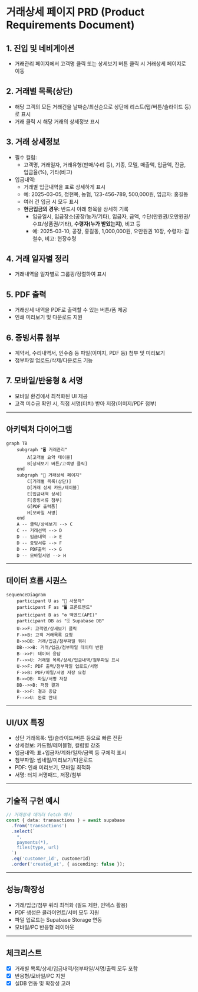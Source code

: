 # 거래상세 페이지 PRD (Product Requirements Document)

## 1. 진입 및 네비게이션
- 거래관리 페이지에서 고객명 클릭 또는 상세보기 버튼 클릭 시 거래상세 페이지로 이동

## 2. 거래별 목록(상단)
- 해당 고객의 모든 거래건을 날짜순/최신순으로 상단에 리스트(탭/버튼/슬라이드 등)로 표시
- 거래 클릭 시 해당 거래의 상세정보 표시

## 3. 거래 상세정보
- 필수 컬럼:
  - 고객명, 거래일자, 거래유형(판매/수리 등), 기종, 모델, 매출액, 입금액, 잔금, 입금율(%), 기타(비고)
- 입금내역:
  - 거래별 입금내역을 표로 상세하게 표시
  - 예: 2025-03-05, 정현목, 농협, 123-456-789, 500,000원, 입금자: 홍길동
  - 여러 건 입금 시 모두 표시
  - **현금입금의 경우**: 반드시 아래 항목을 상세히 기록
    - 입금일시, 입금장소(공장/농가/기타), 입금자, 금액, 수단(만원권/오만원권/수표/상품권/기타), **수령자(누가 받았는지)**, 비고 등
    - 예: 2025-03-10, 공장, 홍길동, 1,000,000원, 오만원권 10장, 수령자: 김철수, 비고: 현장수령

## 4. 거래 일자별 정리
- 거래내역을 일자별로 그룹핑/정렬하여 표시

## 5. PDF 출력
- 거래상세 내역을 PDF로 출력할 수 있는 버튼/폼 제공
- 인쇄 미리보기 및 다운로드 지원

## 6. 증빙서류 첨부
- 계약서, 수리내역서, 인수증 등 파일(이미지, PDF 등) 첨부 및 미리보기
- 첨부파일 업로드/삭제/다운로드 기능

## 7. 모바일/반응형 & 서명
- 모바일 환경에서 최적화된 UI 제공
- 고객 미수금 확인 시, 직접 서명(터치) 받아 저장(이미지/PDF 첨부)

---

## 아키텍처 다이어그램

```mermaid
graph TB
    subgraph "🖥️ 거래관리"
        A[고객별 요약 테이블]
        B[상세보기 버튼/고객명 클릭]
    end
    subgraph "📄 거래상세 페이지"
        C[거래별 목록(상단)]
        D[거래 상세 카드/테이블]
        E[입금내역 상세]
        F[증빙서류 첨부]
        G[PDF 출력폼]
        H[모바일 서명]
    end
    A -- 클릭/상세보기 --> C
    C -- 거래선택 --> D
    D -- 입금내역 --> E
    D -- 증빙서류 --> F
    D -- PDF출력 --> G
    D -- 모바일서명 --> H
```

---

## 데이터 흐름 시퀀스

```mermaid
sequenceDiagram
    participant U as "👤 사용자"
    participant F as "🖥️ 프론트엔드"
    participant B as "⚙️ 백엔드(API)"
    participant DB as "🗄️ Supabase DB"
    U->>F: 고객명/상세보기 클릭
    F->>B: 고객 거래목록 요청
    B->>DB: 거래/입금/첨부파일 쿼리
    DB-->>B: 거래/입금/첨부파일 데이터 반환
    B-->>F: 데이터 응답
    F-->>U: 거래별 목록/상세/입금내역/첨부파일 표시
    U->>F: PDF 출력/첨부파일 업로드/서명
    F->>B: PDF/파일/서명 저장 요청
    B->>DB: 파일/서명 저장
    DB-->>B: 저장 결과
    B-->>F: 결과 응답
    F-->>U: 완료 안내
```

---

## UI/UX 특징
- 상단 거래목록: 탭/슬라이드/버튼 등으로 빠른 전환
- 상세정보: 카드형/테이블형, 컬럼별 강조
- 입금내역: 표+입금자/계좌/일자/금액 등 구체적 표시
- 첨부파일: 썸네일/미리보기/다운로드
- PDF: 인쇄 미리보기, 모바일 최적화
- 서명: 터치 서명패드, 저장/첨부

---

## 기술적 구현 예시

```typescript
// 거래상세 데이터 fetch 예시
const { data: transactions } = await supabase
  .from('transactions')
  .select(`
    *, 
    payments(*), 
    files(type, url)
  `)
  .eq('customer_id', customerId)
  .order('created_at', { ascending: false });
```

---

## 성능/확장성
- 거래/입금/첨부 쿼리 최적화 (필드 제한, 인덱스 활용)
- PDF 생성은 클라이언트/서버 모두 지원
- 파일 업로드는 Supabase Storage 연동
- 모바일/PC 반응형 레이아웃

---

## 체크리스트
- [x] 거래별 목록/상세/입금내역/첨부파일/서명/출력 모두 포함
- [x] 반응형/모바일/PC 지원
- [x] 실DB 연동 및 확장성 고려 